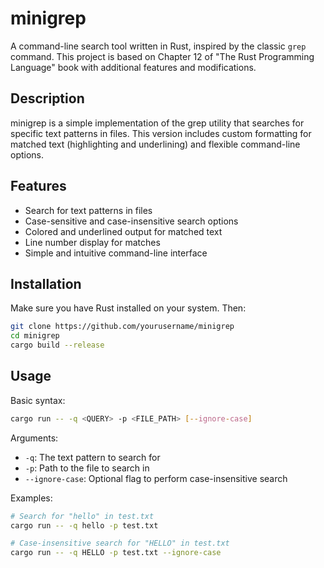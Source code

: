 # minigrep

A command-line search tool written in Rust, inspired by the classic `grep` command. This project is based on Chapter 12 of "The Rust Programming Language" book with additional features and modifications.

## Description

minigrep is a simple implementation of the grep utility that searches for specific text patterns in files. This version includes custom formatting for matched text (highlighting and underlining) and flexible command-line options.

## Features

- Search for text patterns in files
- Case-sensitive and case-insensitive search options
- Colored and underlined output for matched text
- Line number display for matches
- Simple and intuitive command-line interface

## Installation

Make sure you have Rust installed on your system. Then:

```bash
git clone https://github.com/yourusername/minigrep
cd minigrep
cargo build --release
```

## Usage

Basic syntax:
```bash
cargo run -- -q <QUERY> -p <FILE_PATH> [--ignore-case]
```

Arguments:
- `-q`: The text pattern to search for
- `-p`: Path to the file to search in
- `--ignore-case`: Optional flag to perform case-insensitive search

Examples:
```bash
# Search for "hello" in test.txt
cargo run -- -q hello -p test.txt

# Case-insensitive search for "HELLO" in test.txt
cargo run -- -q HELLO -p test.txt --ignore-case
```
